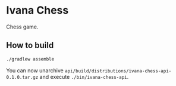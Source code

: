 # Ivana Chess

Chess game.

## How to build

```bash
./gradlew assemble
```

You can now unarchive `api/build/distributions/ivana-chess-api-0.1.0.tar.gz` and execute `./bin/ivana-chess-api`.
